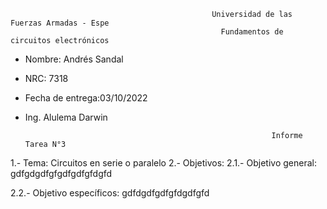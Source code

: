                                                  Universidad de las Fuerzas Armadas - Espe
                                                   Fundamentos de circuitos electrónicos 
- Nombre: Andrés Sandal
- NRC: 7318
- Fecha de entrega:03/10/2022
- Ing. Alulema Darwin

                                                             Informe Tarea N°3
1.- Tema: Circuitos en serie o paralelo
2.- Objetivos:
  2.1.- Objetivo general:
        gdfgdgdfgfgdfgdfgfdgfd
        
  2.2.- Objetivo específicos:
        gdfdgdfgdfgfdgdfgfd
        

